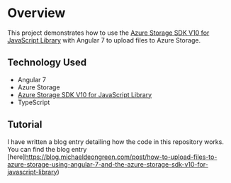 # Overview

This project demonstrates how to use the [Azure Storage SDK V10 for JavaScript Library](https://github.com/Azure/azure-storage-js) with Angular 7 to upload files to Azure Storage.  

## Technology Used

* Angular 7
* Azure Storage
* [Azure Storage SDK V10 for JavaScript Library](https://github.com/Azure/azure-storage-js) 
* TypeScript

## Tutorial
I have written a blog entry detailing how the code in this repository works.  You can find the blog entry [here]https://blog.michaeldeongreen.com/post/how-to-upload-files-to-azure-storage-using-angular-7-and-the-azure-storage-sdk-v10-for-javascript-library)